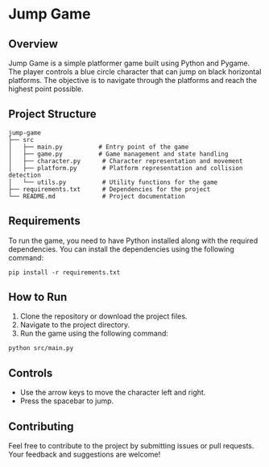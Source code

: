 # Jump Game

## Overview
Jump Game is a simple platformer game built using Python and Pygame. The player controls a blue circle character that can jump on black horizontal platforms. The objective is to navigate through the platforms and reach the highest point possible.

## Project Structure
```
jump-game
├── src
│   ├── main.py          # Entry point of the game
│   ├── game.py          # Game management and state handling
│   ├── character.py      # Character representation and movement
│   ├── platform.py       # Platform representation and collision detection
│   └── utils.py          # Utility functions for the game
├── requirements.txt      # Dependencies for the project
└── README.md             # Project documentation
```

## Requirements
To run the game, you need to have Python installed along with the required dependencies. You can install the dependencies using the following command:

```
pip install -r requirements.txt
```

## How to Run
1. Clone the repository or download the project files.
2. Navigate to the project directory.
3. Run the game using the following command:

```
python src/main.py
```

## Controls
- Use the arrow keys to move the character left and right.
- Press the spacebar to jump.

## Contributing
Feel free to contribute to the project by submitting issues or pull requests. Your feedback and suggestions are welcome!